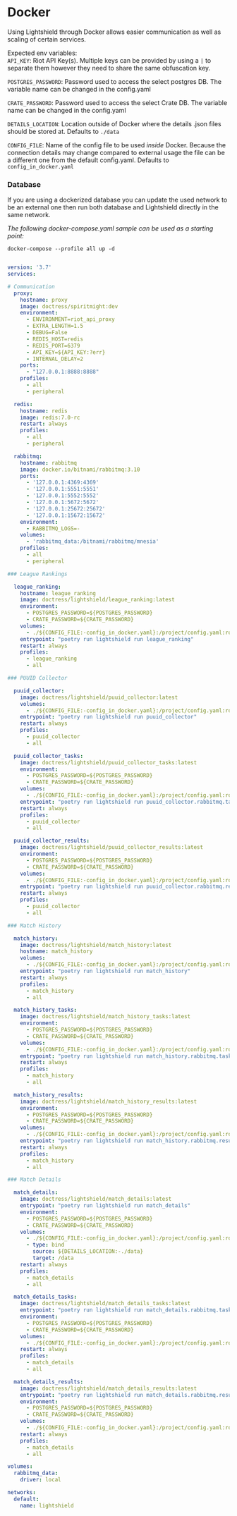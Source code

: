 # Docker


Using Lightshield through Docker allows easier communication as well as scaling of certain services.

Expected env variables:  
`API_KEY`: 
   Riot API Key(s). Multiple keys can be provided by using a `|` to separate them however they need to share the same obfuscation key.

`POSTGRES_PASSWORD`: Password used to access the select postgres DB. The variable name can be changed in the config.yaml

`CRATE_PASSWORD`: Password used to access the select Crate DB. The variable name can be changed in the config.yaml

`DETAILS_LOCATION`: Location outside of Docker where the details .json files should be stored at. Defaults to `./data`

`CONFIG_FILE`: Name of the config file to be used *inside* Docker. Because the connection details may change compared to external
usage the file can be a different one from the default config.yaml. Defaults to `config_in_docker.yaml`

### Database
If you are using a dockerized database you can update the used network to be an external one then run both database and Lightshield
directly in the same network.


_The following docker-compose.yaml sample can be used as a starting point:_
```shell
docker-compose --profile all up -d
```

```yaml

version: '3.7'
services:

# Communication
  proxy:
    hostname: proxy
    image: doctress/spiritmight:dev
    environment:
      - ENVIRONMENT=riot_api_proxy
      - EXTRA_LENGTH=1.5
      - DEBUG=False
      - REDIS_HOST=redis
      - REDIS_PORT=6379
      - API_KEY=${API_KEY:?err}
      - INTERNAL_DELAY=2
    ports:
      - "127.0.0.1:8888:8888"
    profiles:
      - all
      - peripheral

  redis:
    hostname: redis
    image: redis:7.0-rc
    restart: always
    profiles:
      - all
      - peripheral

  rabbitmq:
    hostname: rabbitmq
    image: docker.io/bitnami/rabbitmq:3.10
    ports:
      - '127.0.0.1:4369:4369'
      - '127.0.0.1:5551:5551'
      - '127.0.0.1:5552:5552'
      - '127.0.0.1:5672:5672'
      - '127.0.0.1:25672:25672'
      - '127.0.0.1:15672:15672'
    environment:
      - RABBITMQ_LOGS=-
    volumes:
      - 'rabbitmq_data:/bitnami/rabbitmq/mnesia'
    profiles:
      - all
      - peripheral

### League Rankings

  league_ranking:
    hostname: league_ranking
    image: doctress/lightshield/league_ranking:latest
    environment:
      - POSTGRES_PASSWORD=${POSTGRES_PASSWORD}
      - CRATE_PASSWORD=${CRATE_PASSWORD}
    volumes:
      - ./${CONFIG_FILE:-config_in_docker.yaml}:/project/config.yaml:ro
    entrypoint: "poetry run lightshield run league_ranking"
    restart: always
    profiles:
      - league_ranking
      - all

### PUUID Collector

  puuid_collector:
    image: doctress/lightshield/puuid_collector:latest
    volumes:
      - ./${CONFIG_FILE:-config_in_docker.yaml}:/project/config.yaml:ro
    entrypoint: "poetry run lightshield run puuid_collector"
    restart: always
    profiles:
      - puuid_collector
      - all

  puuid_collector_tasks:
    image: doctress/lightshield/puuid_collector_tasks:latest
    environment:
      - POSTGRES_PASSWORD=${POSTGRES_PASSWORD}
      - CRATE_PASSWORD=${CRATE_PASSWORD}
    volumes:
      - ./${CONFIG_FILE:-config_in_docker.yaml}:/project/config.yaml:ro
    entrypoint: "poetry run lightshield run puuid_collector.rabbitmq.tasks"
    restart: always
    profiles:
      - puuid_collector
      - all

  puuid_collector_results:
    image: doctress/lightshield/puuid_collector_results:latest
    environment:
      - POSTGRES_PASSWORD=${POSTGRES_PASSWORD}
      - CRATE_PASSWORD=${CRATE_PASSWORD}
    volumes:
      - ./${CONFIG_FILE:-config_in_docker.yaml}:/project/config.yaml:ro
    entrypoint: "poetry run lightshield run puuid_collector.rabbitmq.results"
    restart: always
    profiles:
      - puuid_collector
      - all

### Match History

  match_history:
    image: doctress/lightshield/match_history:latest
    hostname: match_history
    volumes:
      - ./${CONFIG_FILE:-config_in_docker.yaml}:/project/config.yaml:ro
    entrypoint: "poetry run lightshield run match_history"
    restart: always
    profiles:
      - match_history
      - all

  match_history_tasks:
    image: doctress/lightshield/match_history_tasks:latest
    environment:
      - POSTGRES_PASSWORD=${POSTGRES_PASSWORD}
      - CRATE_PASSWORD=${CRATE_PASSWORD}
    volumes:
      - ./${CONFIG_FILE:-config_in_docker.yaml}:/project/config.yaml:ro
    entrypoint: "poetry run lightshield run match_history.rabbitmq.tasks"
    restart: always
    profiles:
      - match_history
      - all

  match_history_results:
    image: doctress/lightshield/match_history_results:latest
    environment:
      - POSTGRES_PASSWORD=${POSTGRES_PASSWORD}
      - CRATE_PASSWORD=${CRATE_PASSWORD}
    volumes:
      - ./${CONFIG_FILE:-config_in_docker.yaml}:/project/config.yaml:ro
    entrypoint: "poetry run lightshield run match_history.rabbitmq.results"
    restart: always
    profiles:
      - match_history
      - all

### Match Details

  match_details:
    image: doctress/lightshield/match_details:latest
    entrypoint: "poetry run lightshield run match_details"
    environment:
      - POSTGRES_PASSWORD=${POSTGRES_PASSWORD}
      - CRATE_PASSWORD=${CRATE_PASSWORD}
    volumes:
      - ./${CONFIG_FILE:-config_in_docker.yaml}:/project/config.yaml:ro
      - type: bind
        source: ${DETAILS_LOCATION:-./data}
        target: /data
    restart: always
    profiles:
      - match_details
      - all

  match_details_tasks:
    image: doctress/lightshield/match_details_tasks:latest
    entrypoint: "poetry run lightshield run match_details.rabbitmq.tasks"
    environment:
      - POSTGRES_PASSWORD=${POSTGRES_PASSWORD}
      - CRATE_PASSWORD=${CRATE_PASSWORD}
    volumes:
      - ./${CONFIG_FILE:-config_in_docker.yaml}:/project/config.yaml:ro
    restart: always
    profiles:
      - match_details
      - all

  match_details_results:
    image: doctress/lightshield/match_details_results:latest
    entrypoint: "poetry run lightshield run match_details.rabbitmq.results"
    environment:
      - POSTGRES_PASSWORD=${POSTGRES_PASSWORD}
      - CRATE_PASSWORD=${CRATE_PASSWORD}
    volumes:
      - ./${CONFIG_FILE:-config_in_docker.yaml}:/project/config.yaml:ro
    restart: always
    profiles:
      - match_details
      - all

volumes:
  rabbitmq_data:
    driver: local

networks:
  default:
    name: lightshield

```